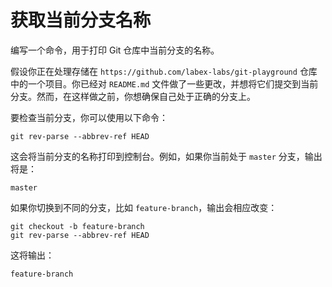 # 获取当前分支名称

编写一个命令，用于打印 Git 仓库中当前分支的名称。

假设你正在处理存储在 `https://github.com/labex-labs/git-playground` 仓库中的一个项目。你已经对 `README.md` 文件做了一些更改，并想将它们提交到当前分支。然而，在这样做之前，你想确保自己处于正确的分支上。

要检查当前分支，你可以使用以下命令：

```shell
git rev-parse --abbrev-ref HEAD
```

这会将当前分支的名称打印到控制台。例如，如果你当前处于 `master` 分支，输出将是：

```shell
master
```

如果你切换到不同的分支，比如 `feature-branch`，输出会相应改变：

```shell
git checkout -b feature-branch
git rev-parse --abbrev-ref HEAD
```

这将输出：

```shell
feature-branch
```
